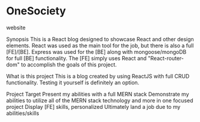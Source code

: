 # OneSociety
website

Synopsis
This is a React blog designed to showcase React and other design elements. React was used as the main tool for the job, but there is also a full [FE]/[BE]. Express was used for the [BE] along with mongoose/mongoDB for full [BE] functionality. The [FE] simply uses React and "React-router-dom" to accomplish the goals of this project.

What is this project
This is a blog created by using ReactJS with full CRUD functionality. Testing it yourself is definitely an option.

Project Target
Present my abilities with a full MERN stack
Demonstrate my abilities to utilize all of the MERN stack technology and more in one focused project
Display [FE] skills, personalized
Ultimately land a job due to my abilities/skills
